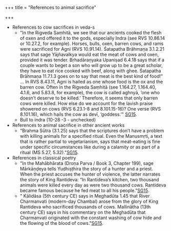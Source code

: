 +++
title = "References to animal sacrifice"

+++
- References to cow sacrifices in veda-s
    - "In the Rigveda Saṃhitā, we see that our ancients cooked the flesh of oxen and offered it to the gods, especially Indra (see RVS 10.86.14 or 10.27.2, for example). Horses, bulls, oxen, barren cows, and rams were sacrificed for Agni (RVS 10.91.14). Śatapatha Brāhmaṇa 3.1.2.21 says that sage Yājñavalkya would eat the meat of cows and oxen, provided it was tender. Bṛhadāraṇyaka Upaniṣad 6.4.18 says that if a couple wants to beget a son who will grow up to be a great scholar, they have to eat rice cooked with beef, along with ghee. Śatapatha Brāhmaṇa 11.7.1.3 goes on to say that meat is the best kind of food!" ... In RVS 8.43.11, Agni is hailed as one whose food is the ox and the barren cow. Often in the Rigveda Saṃhitā (see 1.164.27, 1.164.40, 4.1.6, and 5.83.8, for example), the cow is called aghnyā, ‘one who doesn’t deserve to be killed.’ Therefore, it seems that only barren cows were killed. How else do we account for the lavish praise showered on cows (RVS 6.23.1-8 and 8.101.15-16)? One verse (RVS 8.101.16), which hails the cow as devī, ‘goddess.’" [SG15](http://indiafacts.co.in/the-hindu-view-on-food-and-drink/).
    - Bull to indra (10-28 -3 - unchecked)
- References to animal sacrifice in other ancient works
    - "Brahma Sūtra (3.1.25) says that the scriptures don’t have a problem with killing animals for a specified ritual. Even the Manusmṛti, a text that is rather partial to vegetarianism, says that meat-eating is fine under specific circumstances like during a calamity or as part of a ritual (MS 5.27, 5.32)."[SG15](http://indiafacts.co.in/the-hindu-view-on-food-and-drink/).
- References in classical poetry
    - "In the Mahābhārata (Droṇa Parva / Book 3, Chapter 199), sage Mārkāṇḍeya tells Yudhiṣṭhira the story of a hunter and a priest. When the priest accuses the hunter of violence, the latter narrates the story of King Rantideva: “In Rantideva’s kitchen, two thousand animals were killed every day as were two thousand cows. Rantideva became famous because he fed meat to all his people."[SG15](http://indiafacts.co.in/the-hindu-view-on-food-and-drink/).
    - " Kālidāsa (5th century CE) says in Meghadūta 1.45 that River Charmanvati (modern-day Chambal) arose from the glory of King Rantideva who sacrificed thousands of cows. Mallinātha (13th century CE) says in his commentary on the Meghadūta that Charmanvati originated with the constant washing of cow hide and the flowing of the blood of cows."[SG15](http://indiafacts.co.in/the-hindu-view-on-food-and-drink/).